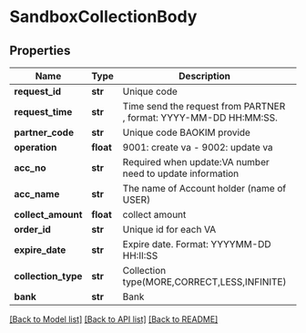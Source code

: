 # SandboxCollectionBody

## Properties
Name | Type | Description | Notes
------------ | ------------- | ------------- | -------------
**request_id** | **str** | Unique code  | [optional] 
**request_time** | **str** | Time send the request from PARTNER , format: YYYY-MM-DD HH:MM:SS. | [optional] 
**partner_code** | **str** | Unique code BAOKIM provide | [optional] 
**operation** | **float** | 9001: create va - 9002: update va | [optional] 
**acc_no** | **str** | Required when update:VA number need to update information | [optional] 
**acc_name** | **str** | The name of Account holder (name of USER) | [optional] 
**collect_amount** | **float** | collect amount  | [optional] 
**order_id** | **str** | Unique id for each VA | [optional] 
**expire_date** | **str** | Expire date. Format: YYYYMM-DD HH:II:SS | [optional] 
**collection_type** | **str** | Collection type(MORE,CORRECT,LESS,INFINITE) | [optional] 
**bank** | **str** | Bank | [optional] 

[[Back to Model list]](../README.md#documentation-for-models) [[Back to API list]](../README.md#documentation-for-api-endpoints) [[Back to README]](../README.md)

